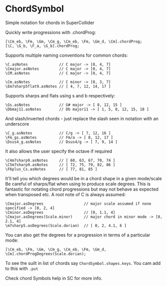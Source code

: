ChordSymbol
===========

Simple notation for chords in SuperCollider

Quickly write progressions with .chordProg: 
```
[\Cm_eb, \Fm, \Gm, \Cm_g, \Cm_eb, \Fm, \Gm_d, \Cm].chordProg;
[\C, \G_b, \F_a, \G_b].chordProg;
```
Supports multiple naming conventions for common chords:
```  
\C.asNotes              // C major -> [0, 4, 7]
\Cmajor.asNotes         // C major -> [0, 4, 7]
\CM.asNotes             // C major -> [0, 4, 7] 

\Cm.asNotes             // C minor -> [0, 3, 7]
\Em7sharp5flat9.asNotes // [ 4, 7, 12, 14, 17 ]
```
Supports sharps and flats using s and b respectively:
```
\Gs.asNotes             // G# major -> [ 8, 12, 15 ]
\Dbmaj11.asNotes        // Db major11 -> [ 1, 5, 8, 12, 15, 18 ]
```
And slash/inverted chords - just replace the slash seen in notation with an underscore
```
\C_g.asNotes            // C/g -> [ 7, 12, 16 ]
\Fm_gs.asNotes          // Fm/a -> [ 8, 12, 17 ]
\Dsus4_g.asNotes        // Dsus4/g -> [ 7, 9, 14 ]
```
It also allows the user specify the octave if required
```
\C4m7sharp9.asNotes     // [ 60, 63, 67, 70, 74 ]
\C5m7sharp9.asNotes     // [ 72, 75, 79, 82, 86 ]
\F6plus_Cs.asNotes      // [ 77, 81, 85 ]
```
It'll tell you which degrees would be in a chord shape in a given mode/scale Be careful of sharps/flat when using to produce scale degrees. This is fantastic for notating chord progressions but may not behave as expected when  transposed etc. A root note of C is always assumed:
```
\Cmajor.asDegrees                  // major scale assumed if none specified -> [0, 2, 4]
\Cminor.asDegrees                  // [0, 1.1, 4]
\Cmajor.asDegrees(Scale.minor)     // major chord in minor mode -> [0, 2.1, 4] 
\m7sharp5.asDegrees(Scale.dorian)  // [ 0, 2, 4.1, 6 ]
```
You can also get the degrees for a progression in terms of a particular mode:
```
[\Cm_eb, \Fm, \Gm, \Cm_g, \Cm_eb, \Fm, \Gm_d, \Cm].chordProgDegrees(Scale.dorian);
```
To see the suilt in list of chords say `ChordSymbol.shapes.keys`. You cam add to this with `.put`

Check chord Symbols help in SC for more info.
